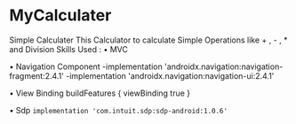 # MyCalculater
Simple Calculater
This Calculator to calculate Simple Operations like + , - , * and Division 
Skills Used :
• MVC

• Navigation Component
    -implementation 'androidx.navigation:navigation-fragment:2.4.1'
    -implementation 'androidx.navigation:navigation-ui:2.4.1' 

• View Binding
   buildFeatures {
    viewBinding true
     } 
        
• Sdp
    `implementation 'com.intuit.sdp:sdp-android:1.0.6' `
